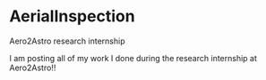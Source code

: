 # AerialInspection
Aero2Astro research internship

I am posting all of my work I done during the research internship at Aero2Astro!!
